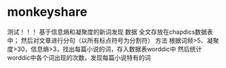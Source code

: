 # monkeyshare
测试！！！<pr>
基于信息熵和凝聚度的新词发现
数据
全文存放在chapdics数据表中；
然后对文章进行分句（以所有标点符号为分割符）
方法
根据词频>5、凝聚度>30，信息熵>3，找出每篇小说的词，存入数据表worddic中
然后统计worddic中各个词出现的次数，发现每篇小说特有的词

